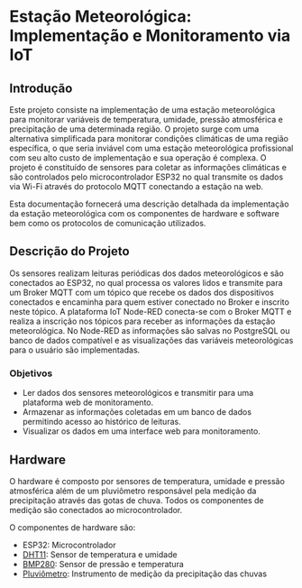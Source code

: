 # Estação Meteorológica: Implementação e Monitoramento via IoT
## Introdução

Este projeto consiste na implementação de uma estação meteorológica para monitorar variáveis de temperatura, umidade, pressão atmosférica e precipitação de uma determinada região. O projeto surge com uma alternativa simplificada para monitorar condições climáticas de uma região específica, o que seria inviável com uma estação meteorológica profissional com seu alto custo de implementação e sua operação é complexa. O projeto é constituído de sensores para coletar as informações climáticas e são controlados pelo microcontrolador ESP32 no qual transmite os dados via Wi-Fi através do protocolo MQTT conectando a estação na web.

Esta documentação fornecerá uma descrição detalhada da implementação da estação meteorológica com os componentes de hardware e software bem como os protocolos de comunicação utilizados.

## Descrição do Projeto
Os sensores realizam leituras periódicas dos dados meteorológicos e são conectados ao ESP32, no qual processa os valores lidos e transmite para um Broker MQTT com um tópico que recebe os dados dos dispositivos conectados e encaminha para quem estiver conectado no Broker e inscrito neste tópico. A plataforma IoT Node-RED conecta-se com o Broker MQTT e realiza a inscrição nos tópicos para receber as informações da estação meteorológica. No Node-RED as informações são salvas no PostgreSQL ou banco de dados compatível e as visualizações das variáveis meteorológicas para o usuário são implementadas. 

### Objetivos
- Ler dados dos sensores meteorológicos e transmitir para uma plataforma web de monitoramento.
- Armazenar as informações coletadas em um banco de dados permitindo acesso ao histórico de leituras.
- Visualizar os dados em uma interface web para monitoramento.

## Hardware
O hardware é composto por sensores de temperatura, umidade e pressão atmosférica além de um pluviômetro responsável pela medição da precipitação através das gotas de chuva. Todos os componentes de medição são conectados ao microcontrolador. 

O componentes de hardware são:
- ESP32: Microcontrolador 
- [DHT11](https://github.com/eduardozago/weather-station-iot/blob/main/sensores/DHT11): Sensor de temperatura e umidade
- [BMP280](https://github.com/eduardozago/weather-station-iot/blob/main/sensores/BMP280): Sensor de pressão e temperatura
- [Pluviômetro](https://github.com/eduardozago/weather-station-iot/blob/main/sensores/pluviometro): Instrumento de medição da precipitação das chuvas
